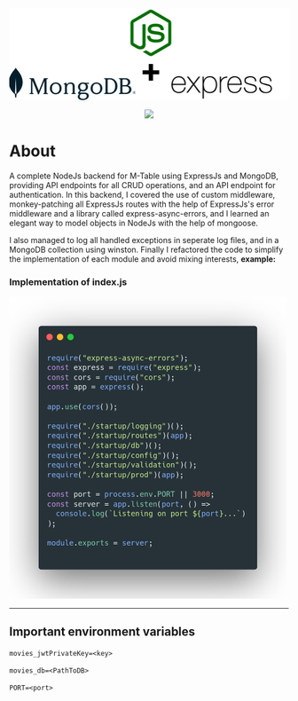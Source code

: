 <p align="center">
    <img src="./ReadmeAssets/banner.png" />
</p>
<p align="center">
    <img src="https://img.shields.io/badge/Tech--stack%3A-NodeJs%20--%20ExpressJs%20--%20MongoDB%20%7C%20mongoose%20--%20bcrypt%20--%20%20winston%20--%20lodash%20--%20joi%20--%20moment%20--%20config%20--%20cors%20--%20jsonwebtoken%20--%20compression%20--%20helmet%20--%20jest-blue" />
</p>

# About

A complete NodeJs backend for M-Table using ExpressJs and MongoDB, providing API endpoints for all CRUD operations, and an API endpoint for authentication. In this backend, I covered the use of custom middleware, monkey-patching all ExpressJs routes with the help of ExpressJs's error middleware and a library called express-async-errors, and I learned an elegant way to model objects in NodeJs with the help of mongoose.

I also managed to log all handled exceptions in seperate log files, and in a MongoDB collection using winston. Finally I refactored the code to simplify the implementation of each module and avoid mixing interests, **example:**

### Implementation of index.js

<img width="500" src="./ReadmeAssets/carbon.png" />

---

## Important environment variables

`movies_jwtPrivateKey=<key>`

`movies_db=<PathToDB>`

`PORT=<port>`
